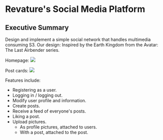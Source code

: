 # Revature's Social Media Platform

## Executive Summary
Design and implement a simple social network that handles multimedia consuming S3.
Our design: Inspired by the Earth Kingdom from the Avatar: The Last Airbender series.

Homepage:
<img src="https://i.imgur.com/tyam38w.png">

Post cards:
<img src="https://i.imgur.com/Qz94ryB.png">

Features include:
+ Registering as a user.
+ Logging in / logging out.
+ Modify user profile and information.
+ Create posts.
+ Receive a feed of everyone's posts.
+ Liking a post.
+ Upload pictures.
  - As profile pictures, attached to users.
  - With a post, attached to the post.

